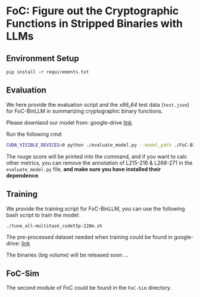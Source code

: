 # FoC: Figure out the Cryptographic Functions in Stripped Binaries with LLMs

## Environment Setup

`pip install -r requirements.txt`

## Evaluation

We here provide the evaluation script and the *x86_64* test data (`test.json`) for FoC-BinLLM in summarizing cryptographic binary functions. 

Please downlaod our model from: google-drive  [link](https://drive.google.com/file/d/1sL0R-xbIYwRfTBPyF5b0WAzs3nqbNp8O/view?usp=sharing)

Run the following cmd:

```bash
CUDA_VISIBLE_DEVICES=0 python ./evaluate_model.py --model_path ./FoC-BinLLM --data_file ./test.json --batch_size 16 --src_domain pcode --tgt_domain comment_and_name --max_tgt_len 256
```

The rouge score will be printed into the command, and if you want to calc other metrics, you can remove the annotation of L215-216 & L268-271 in the `evaluate_model.py` file, **and make sure you have installed their dependence**. 


## Training

We provide the training script for FoC-BinLLM, you can use the following bash script to train the model:

`./tune_all-multitask_codet5p-220m.sh`

The pre-processed dataset needed when training could be found in google-drive: [link](https://drive.google.com/file/d/1GkxjL8NZb4heCjmJXx9e9qnBmKLMHJRP/view?usp=sharing)

The binaries (big volume) will be released soon ...

## FoC-Sim

The second module of FoC could be found in the `FoC-Sim` directory. 